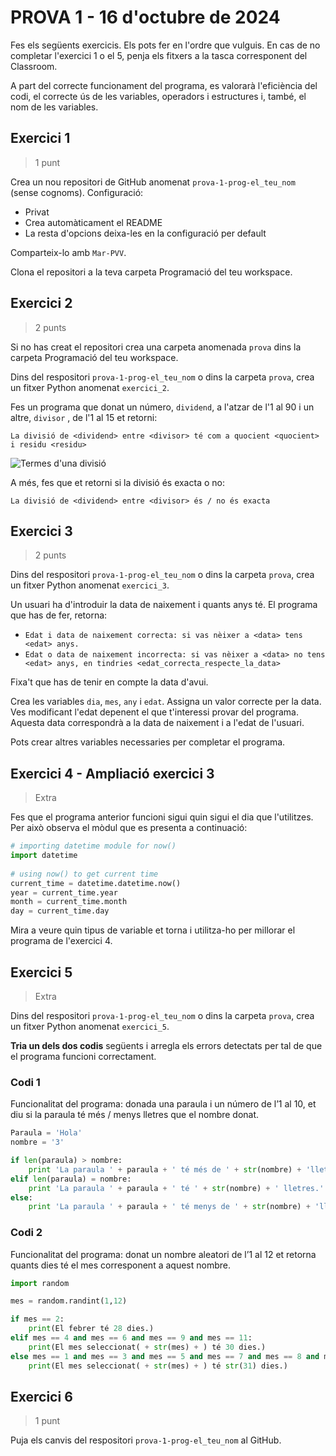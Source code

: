 # PROVA 1 - 16 d'octubre de 2024

Fes els següents exercicis. Els pots fer en l'ordre que vulguis. En cas de no completar l'exercici 1 o el 5, penja els fitxers a la tasca corresponent del Classroom.

A part del correcte funcionament del programa, es valorarà l'eficiència del codi, el correcte ús de les variables, operadors i estructures i, també, el nom de les variables.

## Exercici 1

> 1 punt

Crea un nou repositori de GitHub anomenat `prova-1-prog-el_teu_nom` (sense cognoms). Configuració:

- Privat
- Crea automàticament el README
- La resta d'opcions deixa-les en la configuració per default

Comparteix-lo amb `Mar-PVV`.

Clona el repositori a la teva carpeta Programació del teu workspace.

## Exercici 2

> 2 punts

Si no has creat el repositori crea una carpeta anomenada `prova` dins la carpeta Programació del teu workspace.

Dins del respositori `prova-1-prog-el_teu_nom` o dins la carpeta `prova`, crea un fitxer Python anomenat `exercici_2`.

Fes un programa que donat un número, `dividend`, a l'atzar de l'1 al 90 i un altre, `divisor` , de l'1 al 15 et retorni:

`La divisió de <dividend> entre <divisor> té com a quocient <quocient> i residu <residu>`

![Termes d'una divisió](./images/Termes_divisió.png)

A més, fes que et retorni si la divisió és exacta o no:

`La divisió de <dividend> entre <divisor> és / no és exacta`

## Exercici 3

> 2 punts

Dins del respositori `prova-1-prog-el_teu_nom` o dins la carpeta `prova`, crea un fitxer Python anomenat `exercici_3`.

Un usuari ha d'introduir la data de naixement i quants anys té. El programa que has de fer, retorna:

- `Edat i data de naixement correcta: si vas nèixer a <data> tens <edat> anys.`
- `Edat o data de naixement incorrecta: si vas nèixer a <data> no tens <edat> anys, en tindries <edat_correcta_respecte_la_data>`

Fixa't que has de tenir en compte la data d'avui.

Crea les variables `dia`, `mes`, `any` i `edat`. Assigna un valor correcte per la data. Ves modificant l'edat depenent el que t'interessi provar del programa. Aquesta data correspondrà a la data de naixement i a l'edat de l'usuari.

Pots crear altres variables necessaries per completar el programa.

## Exercici 4 - Ampliació exercici 3

> Extra

Fes que el programa anterior funcioni sigui quin sigui el dia que l'utilitzes. Per això observa el mòdul que es presenta a continuació:

```python
# importing datetime module for now()
import datetime
    
# using now() to get current time
current_time = datetime.datetime.now()
year = current_time.year
month = current_time.month
day = current_time.day
```

Mira a veure quin tipus de variable et torna i utilitza-ho per millorar el programa de l'exercici 4.

## Exercici 5

> Extra

Dins del respositori `prova-1-prog-el_teu_nom` o dins la carpeta `prova`, crea un fitxer Python anomenat `exercici_5`.

**Tria un dels dos codis** següents i arregla els errors detectats per tal de que el programa funcioni correctament.

### Codi 1

Funcionalitat del programa: donada una paraula i un número de l’1 al 10, et diu si la paraula té més / menys lletres que el nombre donat. 

```python
Paraula = 'Hola'
nombre = '3'

if len(paraula) > nombre:
    print 'La paraula ' + paraula + ' té més de ' + str(nombre) + 'lletres.'
elif len(paraula) = nombre:
    print 'La paraula ' + paraula + ' té ' + str(nombre) + ' lletres.'
else:
    print 'La paraula ' + paraula + ' té menys de ' + str(nombre) + 'lletres.'
```

### Codi 2

Funcionalitat del programa: donat un nombre aleatori de l’1 al 12 et retorna quants dies té el mes corresponent a aquest nombre.

```python
import random

mes = random.randint(1,12)

if mes == 2:
    print(El febrer té 28 dies.)
elif mes == 4 and mes == 6 and mes == 9 and mes == 11:
    print(El mes seleccionat( + str(mes) + ) té 30 dies.)
else mes == 1 and mes == 3 and mes == 5 and mes == 7 and mes == 8 and mes == 10 and mes == 12:
    print(El mes seleccionat( + str(mes) + ) té str(31) dies.)
```

## Exercici 6

> 1 punt

Puja els canvis del respositori `prova-1-prog-el_teu_nom` al GitHub.
